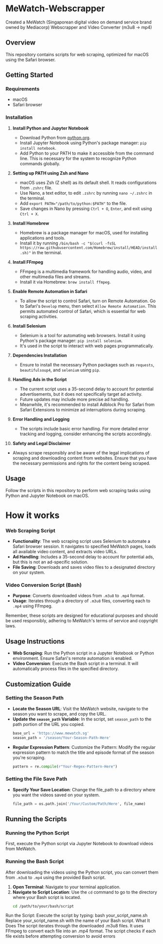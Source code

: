 # MeWatch-Webscrapper
Created a MeWatch (Singaporean digital video on demand service brand owned by Mediacorp) Webscrapper and Video Converter (m3u8 -> mp4)

## Overview
This repository contains scripts for web scraping, optimized for macOS using the Safari browser.

## Getting Started

### Requirements
- macOS
- Safari browser

### Installation

1. **Install Python and Jupyter Notebook**
   - Download Python from [python.org](https://www.python.org/downloads/).
   - Install Jupyter Notebook using Python's package manager: `pip install notebook`.
   - Add Python to your PATH to make it accessible from the command line. This is necessary for the system to recognize Python commands globally.

2. **Setting up PATH using Zsh and Nano**
   - macOS uses Zsh (Z shell) as its default shell. It reads configurations from `.zshrc` file.
   - Use Nano, a text editor, to edit `.zshrc` by running `nano ~/.zshrc` in the terminal.
   - Add `export PATH="/path/to/python:$PATH"` to the file.
   - Save changes in Nano by pressing `Ctrl + O`, `Enter`, and exit using `Ctrl + X`.

3. **Install Homebrew**
   - Homebrew is a package manager for macOS, used for installing applications and tools.
   - Install it by running `/bin/bash -c "$(curl -fsSL https://raw.githubusercontent.com/Homebrew/install/HEAD/install.sh)"` in the terminal.

4. **Install FFmpeg**
   - FFmpeg is a multimedia framework for handling audio, video, and other multimedia files and streams.
   - Install it via Homebrew: `brew install ffmpeg`.
  
5. **Enable Remote Automation in Safari**
   - To allow the script to control Safari, turn on Remote Automation. Go to Safari's `Develop` menu, then select `Allow Remote Automation`. This permits automated control of Safari, which is essential for web scraping activities.

6. **Install Selenium**
   - Selenium is a tool for automating web browsers. Install it using Python's package manager: `pip install selenium`.
   - It's used in the script to interact with web pages programmatically.

7. **Dependencies Installation**
   - Ensure to install the necessary Python packages such as `requests`, `beautifulsoup4`, and `selenium` using `pip`.
  
8. **Handling Ads in the Script**
   - The current script uses a 35-second delay to account for potential advertisements, but it does not specifically target ad activity.
   - Future updates may include more precise ad handling.
   - Meanwhile, it's recommended to install Adblock Pro for Safari from Safari Extensions to minimize ad interruptions during scraping.

9. **Error Handling and Logging**
   - The scripts include basic error handling. For more detailed error tracking and logging, consider enhancing the scripts accordingly.

10. **Safety and Legal Disclaimer**
   - Always scrape responsibly and be aware of the legal implications of scraping and downloading content from websites. Ensure that you have the necessary permissions and rights for the content being scraped.

## Usage
Follow the scripts in this repository to perform web scraping tasks using Python and Jupyter Notebook on macOS.


# How it works
### Web Scraping Script
- **Functionality**: The web scraping script uses Selenium to automate a Safari browser session. It navigates to specified MeWatch pages, loads all available video content, and extracts video URLs.
- **Ad Handling**: Includes a 35-second delay to account for potential ads, but this is not an ad-specific solution.
- **File Saving**: Downloads and saves video files to a designated directory on your system.

### Video Conversion Script (Bash)
- **Purpose**: Converts downloaded videos from `.m3u8` to `.mp4` format.
- **Usage**: Iterates through a directory of `.m3u8` files, converting each to `.mp4` using FFmpeg.

Remember, these scripts are designed for educational purposes and should be used responsibly, adhering to MeWatch's terms of service and copyright laws.

## Usage Instructions
- **Web Scraping**: Run the Python script in a Jupyter Notebook or Python environment. Ensure Safari's remote automation is enabled.
- **Video Conversion**: Execute the Bash script in a terminal. It will automatically process files in the specified directory.


## Customization Guide

### Setting the Season Path
- **Locate the Season URL**: Visit the MeWatch website, navigate to the season you want to scrape, and copy the URL.
- **Update the `season_path` Variable**: In the script, set `season_path` to the path portion of the URL you copied.
  ```python
  base_url = 'https://www.mewatch.sg'
  season_path = '/season/Your-Season-Path-Here'
- **Regular Expression Pattern**: Customize the Pattern: Modify the regular expression pattern to match the title and episode format of the season you're scraping.
  ```python
  pattern = re.compile(r"Your-Regex-Pattern-Here")

### Setting the File Save Path
- **Specify Your Save Location**: Change the file_path to a directory where you want the videos saved on your system.
  ```python
  file_path = os.path.join('/Your/Custom/Path/Here', file_name)

## Running the Scripts

### Running the Python Script
First, execute the Python script via Jupyter Notebook to download videos from MeWatch.


### Running the Bash Script
After downloading the videos using the Python script, you can convert them from `.m3u8` to `.mp4` using the provided Bash script.

1. **Open Terminal**: Navigate to your terminal application.
2. **Navigate to Script Location**: Use the `cd` command to go to the directory where your Bash script is located.
   ```bash
   cd /path/to/your/bash/script

Run the Script: Execute the script by typing:
bash your_script_name.sh
Replace your_script_name.sh with the name of your Bash script.
What It Does
The script iterates through the downloaded .m3u8 files.
It uses FFmpeg to convert each file into an .mp4 format.
The script checks if each file exists before attempting conversion to avoid errors

